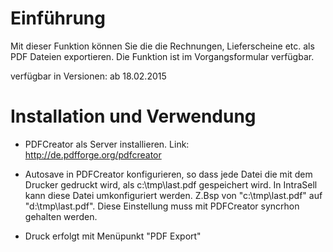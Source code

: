 # Einführung #

Mit dieser Funktion können Sie die die Rechnungen, Lieferscheine etc. als PDF Dateien exportieren.
Die Funktion ist im Vorgangsformular verfügbar.

verfügbar in Versionen: ab 18.02.2015


# Installation und Verwendung #

  * PDFCreator als Server installieren. Link: http://de.pdfforge.org/pdfcreator

  * Autosave in PDFCreator konfigurieren, so dass jede Datei die mit dem Drucker gedruckt wird, als c:\tmp\last.pdf gespeichert wird. In IntraSell kann diese Datei umkonfiguriert werden. Z.Bsp von "c:\tmp\last.pdf" auf "d:\tmp\last.pdf". Diese Einstellung muss mit PDFCreator syncrhon gehalten werden.

  * Druck erfolgt mit Menüpunkt "PDF Export"